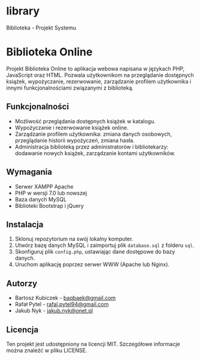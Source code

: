 # library
Biblioteka - Projekt Systemu

# Biblioteka Online

Projekt Biblioteka Online to aplikacja webowa napisana w językach PHP, JavaScript oraz HTML. Pozwala użytkownikom na przeglądanie dostępnych książek, wypożyczanie, rezerwowanie, zarządzanie profilem użytkownika i innymi funkcjonalnościami związanymi z biblioteką.

## Funkcjonalności

- Możliwość przeglądania dostępnych książek w katalogu.
- Wypożyczanie i rezerwowanie książek online.
- Zarządzanie profilem użytkownika: zmiana danych osobowych, przeglądanie historii wypożyczeń, zmiana hasła.
- Administracja biblioteką przez administratorów i bibliotekarzy: dodawanie nowych książek, zarządzanie kontami użytkowników.

## Wymagania

- Serwer XAMPP Apache
- PHP w wersji 7.0 lub nowszej
- Baza danych MySQL
- Biblioteki Bootstrap i jQuery

## Instalacja

1. Sklonuj repozytorium na swój lokalny komputer.
2. Utwórz bazę danych MySQL i zaimportuj plik `database.sql` z folderu `sql`.
3. Skonfiguruj plik `config.php`, ustawiając dane dostępowe do bazy danych.
4. Uruchom aplikację poprzez serwer WWW (Apache lub Nginx).

## Autorzy

- Bartosz Kubiczek - [baqbaek@gmail.com](mailto:baqbaek@gmail.com)
- Rafał Pytel - [rafal.pytel94@gmail.com](mailto:rafal.pytel94@gmail.com)
- Jakub Nyk - [jakub.nyk@onet.pl](mailto:jakub.nyk@onet.pl)

## Licencja

Ten projekt jest udostępniony na licencji MIT. Szczegółowe informacje można znaleźć w pliku LICENSE.